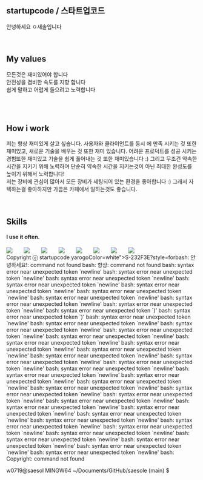 ## startupcode / 스타트업코드
안녕하세요 ㅇ새솔입니다
<br />
<br />
<br />
## My values
  모든것은 재미있어야 합니다<br />
  안전성을 겸비한 속도를 지향 합니다<br />
  쉽게 말하고 어렵게 들으려고 노력합니다<br />
<br />
<br />
<br />
## How i work
저는 항상 재미있게 살고 싶습니다. 사용자와 클라이언트를 동시 
에 만족 시키는 것 또한 재미있고, 새로운 기술을 배우는 것 또한 재미 있습니다. 어려운 프로덕트를 성공 시키는 경험또한 재미있고 기술을 쉽게 풀어내는 것 또한 재미있습니다 :) 그리고 무조건 약속한 시간을 지키기 위해 노력하며 단순히 약속한 시간을 지키는것이 아닌 최대한 완성도를 높이기 위해서 노력합니다!        
저는 장비에 관심이 많아서 모든 장비가 세팅되어 있는 환경을 좋아합니다 :) 그래서 자택하는걸 좋아하지만 가끔은 카페에서 일하는것도 좋습니다.
<br />
<br />
<br />
## Skills
#### I use it often.
<div style="display:flex;gap:30px;flex-wrap:wrap;">
  <img src="https://img.shields.io/badge/js-F7DF1E?style=for-the-badge&logo=javascript&logoColor=black">
  <img src="https://img.shields.io/badge/ts-3178C6?style=for-the-badge&logo=typescript&logoColor=white">
  <img src="https://img.shields.io/badge/express-000000?style=for-the-badge&logo=express&logoColor=white">
  <img src="https://img.shields.io/badge/nestjs-E0234E?style=for-the-badge&logo=nestjs&logoColor=white">
  <img src="https://img.shields.io/badge/react-61DAFB?style=for-the-badge&logo=react&logoColor=black">
  <img src="https://img.shields.io/badge/MySQL-4479A1?style=for-the-badge&logo=mysql&logoColor=white">
  <img src="https://img.shields.io/badge/Babel-F9DC3E?style=for-the-badge&logo=Babel&logoColor=black">
  <img src="https://img.shields.io/badge/Webpack-8DD6F9?style=for-the-badge&logo=Webpack&logoColor=black">
</div>
Copyright ⓒ startupcode yarogoColor=white">S-232F3E?style=forbash: 안녕하세요!: command not found
bash: 항상: command not found
bash: syntax error near unexpected token `newline'
bash: syntax error near unexpected token `newline'
bash: syntax error near unexpected token `newline'
bash: syntax error near unexpected token `newline'
bash: syntax error near unexpected token `newline'
bash: syntax error near unexpected token `newline'
bash: syntax error near unexpected token `newline'
bash: syntax error near unexpected token `newline'
bash: syntax error near unexpected token `newline'
bash: syntax error near unexpected token `)'
bash: syntax error near unexpected token `)'
bash: syntax error near unexpected token `newline'
bash: syntax error near unexpected token `newline'
bash: syntax error near unexpected token `newline'
bash: syntax error near unexpected token `newline'
bash: syntax error near unexpected token `newline'
bash: syntax error near unexpected token `newline'
bash: syntax error near unexpected token `newline'
bash: syntax error near unexpected token `newline'
bash: syntax error near unexpected token `newline'
bash: syntax error near unexpected token `newline'
bash: syntax error near unexpected token `newline'
bash: syntax error near unexpected token `newline'
bash: syntax error near unexpected token `newline'
bash: syntax error near unexpected token `newline'
bash: syntax error near unexpected token `newline'
bash: syntax error near unexpected token `newline'
bash: syntax error near unexpected token `newline'
bash: syntax error near unexpected token `newline'
bash: syntax error near unexpected token `newline'
bash: syntax error near unexpected token `newline'
bash: syntax error near unexpected token `newline'
bash: syntax error near unexpected token `newline'
bash: syntax error near unexpected token `newline'
bash: syntax error near unexpected token `newline'
bash: syntax error near unexpected token `newline'
bash: syntax error near unexpected token `newline'
bash: syntax error near unexpected token `newline'
bash: syntax error near unexpected token `newline'
bash: syntax error near unexpected token `newline'
bash: syntax error near unexpected token `newline'
bash: Copyright: command not found

w0719@saesol MINGW64 ~/Documents/GitHub/saesole (main)
$
